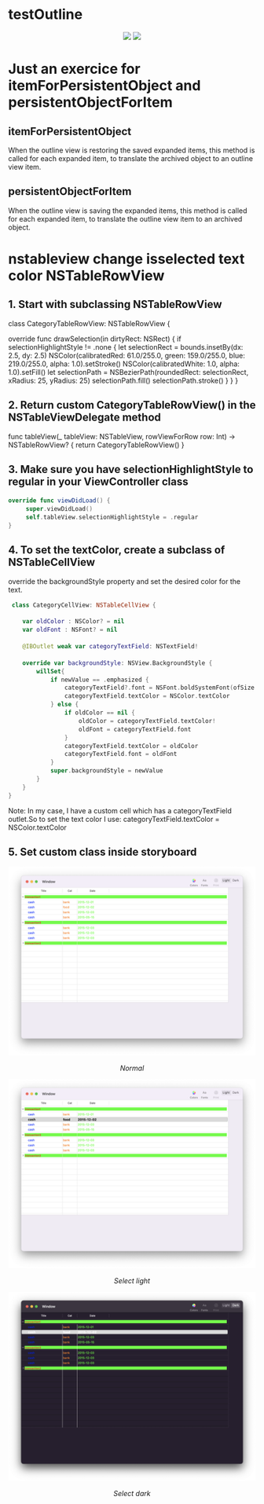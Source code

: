 
testOutline
======================
<p align="center">
<img src="https://img.shields.io/badge/Swift-5.4-orange.svg" />
<img src="https://img.shields.io/badge/platforms-mac-brightgreen.svg?style=flat" />
</p>


# Just an exercice for itemForPersistentObject and persistentObjectForItem



## itemForPersistentObject
When the outline view is restoring the saved expanded items, this method is called for each expanded item, to translate the archived object to an outline view item.


## persistentObjectForItem
When the outline view is saving the expanded items, this method is called for each expanded item, to translate the outline view item to an archived object.


# nstableview change isselected text color NSTableRowView

## 1. Start with subclassing NSTableRowView

class CategoryTableRowView: NSTableRowView {

override func drawSelection(in dirtyRect: NSRect) {
    if selectionHighlightStyle != .none {
        let selectionRect = bounds.insetBy(dx: 2.5, dy: 2.5)
        NSColor(calibratedRed: 61.0/255.0, green: 159.0/255.0, blue: 219.0/255.0, alpha: 1.0).setStroke()
        NSColor(calibratedWhite: 1.0, alpha: 1.0).setFill()
        let selectionPath = NSBezierPath(roundedRect: selectionRect, xRadius: 25, yRadius: 25)
        selectionPath.fill()
        selectionPath.stroke()
    }
  }
}

## 2. Return custom CategoryTableRowView() in the NSTableViewDelegate method

func tableView(_ tableView: NSTableView, rowViewForRow row: Int) -> NSTableRowView? {
      return CategoryTableRowView()
}

## 3. Make sure you have selectionHighlightStyle to regular in your ViewController class

```swift
override func viewDidLoad() {
     super.viewDidLoad()
     self.tableView.selectionHighlightStyle = .regular
}
```

## 4. To set the textColor, create a subclass of NSTableCellView

override the backgroundStyle property and set the desired color for the text.


```swift
 class CategoryCellView: NSTableCellView {
    
    var oldColor : NSColor? = nil
    var oldFont : NSFont? = nil
    
    @IBOutlet weak var categoryTextField: NSTextField!
    
    override var backgroundStyle: NSView.BackgroundStyle {
        willSet{
            if newValue == .emphasized {
                categoryTextField?.font = NSFont.boldSystemFont(ofSize: 14)
                categoryTextField.textColor = NSColor.textColor
            } else {
                if oldColor == nil {
                    oldColor = categoryTextField.textColor!
                    oldFont = categoryTextField.font
                }
                categoryTextField.textColor = oldColor
                categoryTextField.font = oldFont
            }
            super.backgroundStyle = newValue
        }
    }
} 
```


Note: In my case, I have a custom cell which has a categoryTextField outlet.So to set the text color I use: categoryTextField.textColor = NSColor.textColor

## 5. Set custom class inside storyboard



<p align="center">
<img src="Doc/Capture10.png" alt="Sample">
<p align="center">
<em>Normal</em> 
</p>
</p>

<p align="center">
<img src="Doc/Capture20.png" alt="Sample">
<p align="center">
<em>Select light</em> 
</p>
</p>

<p align="center">
<img src="Doc/Capture30.png" alt="Sample">
<p align="center">
<em>Select dark</em> 
</p>
</p>

